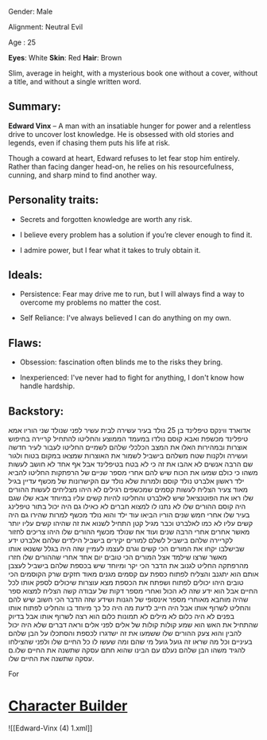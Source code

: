 
Gender: Male

Alignment: Neutral Evil 

Age : 25

**Eyes**: White
**Skin**: Red
**Hair**: Brown

Slim, average in height, 
with a mysterious book one without a cover, without a title, and without a single written word.

## **Summary:**

**Edward Vinx** – A man with an insatiable hunger for power and a relentless drive to uncover lost knowledge. He is obsessed with old stories and legends, even if chasing them puts his life at risk.

Though a coward at heart, Edward refuses to let fear stop him entirely. Rather than facing danger head-on, he relies on his resourcefulness, cunning, and sharp mind to find another way.

## **Personality traits:**

- Secrets and forgotten knowledge are worth any risk.  

- I believe every problem has a solution if you’re clever enough to find it.  

- I admire power, but I fear what it takes to truly obtain it.

## **Ideals:**

- Persistence: Fear may drive me to run, but I will always find a way to overcome my problems no matter the cost.

- Self Reliance:  I've  always believed I can do anything on my own.

## **Flaws:**

- Obsession: fascination often blinds me to the risks they bring.

- Inexperienced: I've never had to fight for anything, I don't know how handle hardship.

## Backstory:

אדוארד ווינקס טיפלינד בן 25 נולד בעיר עשירה לבית עשיר לפני שנולד שני הוריו אמא טיפלינד מכשפת ואבא קוסם נולדו במעמד הממוצע והחליטו להתחיל קריירה בחיפוש אוצרות ובמהירות האלו את המצב הכלכלי שלהם לשמיים
החליטו לעבור לעיר חדשה ועשירה ולקנות שטח משלהם בישביל לשמור את האוצרות שמצאו במקום בטוח ולגור שם
הרבה אנשים לא אהבו את זה כי לא בטח בטיפלינד אבל אף אחד לא חושב לעשות משהו כי כולם שמעו את הכוח שיש להם
אחרי מספר שניים של הרפתקות החליטו להביא ילד ראשון אלברט נולד קוסם ולמרות שלא נולד עם הקישרונות של מכשף עדיין בגיל מאוד צעיר הצליח לעשות קסמים שמכשפים רגילים לא היהו מצליחים לעשות 
ההורים שלו ראו את הפוטנציאל שיש לאלברט והחליטו להיות קשים עליו במיוחד אבא שלו שגם היה קוסם
ההורים שלו לא נתנו לו למצוא חברים לא כאילו גם היה יכול בתור טיפלינג בעיר שלו
אחרי חמש שנים הוריו הביאו עוד ילד והוא נולד מכשף למרות שהירו גם היה קשים עליו לא כמו לאלברט וכבר מגיל קטן התחיל לשנוא את זה שהיהו קשים עליו יותר מאשר אחרים
אחרי הרבה שנים ועוד אח שנולד מכשף 
ההורים שלו היהו צריכים לחזור לקריירה שלהם בישביל לשלם למורים יקירים בישביל הילדים שלהם אלברט ידע שבישלבו יקחו את המורים הכי קשים וגרם לעצמו לעמיין שזה היה בגלל ששנאו אותו מאשר שרצו שילמד אצל המורים הכי טובים
יום אחד אחרי שההורים שלו חזרו מהרפתקה החליט לגנוב את הדבר הכי יקר ומיוחד שיש בכספת שלהם בישביל לעצבן אותם הוא יתגנב והצליח לפתוח כספת עם קסמים מגנים מאוד חזקים שרק הקוסמים הכי טובים היהו יכולים לפתוח ושפתח את הכספת מצא עוצרות שיכולים לספק אותו לכל החיים
אבל הוא ידע שזה לא הכול ואחרי מספר דקות של עבודה קשה הצליח למצוא ספר שהיה מוחבא מאוחרי מספר אינסופי של הגנות ושידע שזה הדבר הכי חשוב שיש להם והחליט לשרוף אותו אבל היה חייב לדעת מה היה כל כך מיוחד בו והחליט לפתוח אותו בפנים לא היה כלום לא מילים לא תמונות כלום הוא רצה לשרוף אותו אבל בדיוק שהתחיל את האש הוא שמע קולות
קולות של אלים לפני אלים וראה דברים שלא היה יכול להבין והוא צעק ההורים שלו ששמעו את זה ישדגרו לכספת והסתכלו על הבן שלהם בעיניים וכל מה שראו זה גועל 
גועל מי שהם ומה שעשו לו כל החיים שלו ולפני שהצילחו להגיד משהו הבן שלהם נעלם 
עם הבינו שהוא חתם עסקה שתשנה את החיים שלו.ם עסקה שתשנה את החיים שלו.


For 
# [Character Builder](https://www.aidedd.org/dnd-builder/index.php)

![[Edward-Vinx (4) 1.xml]]
